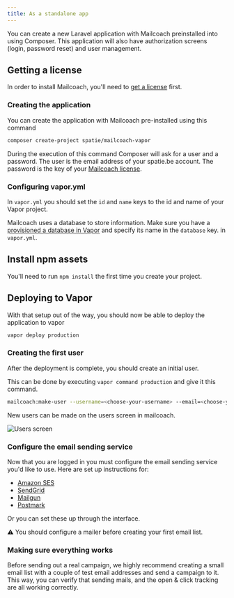 ```yaml
---
title: As a standalone app
---
```


You can create a new Laravel application with Mailcoach preinstalled into using Composer. This application will also have authorization screens (login, password reset) and user management.

## Getting a license

In order to install Mailcoach, you'll need to [get a license](/docs/self-hosted/v6/installation/getting-a-license) first.

### Creating the application

You can create the application with Mailcoach pre-installed using this command

```bash
composer create-project spatie/mailcoach-vapor
```

During the execution of this command Composer will ask for a user and a password. The user is the email address 
of your spatie.be account. The password is the key of your [Mailcoach license](https://spatie.be/products/mailcoach).

### Configuring vapor.yml

In `vapor.yml` you should set the `id` and `name` keys to the id and name of your Vapor project.

Mailcoach uses a database to store information. Make sure you have a [provisioned a database in Vapor](https://docs.vapor.build/1.0/resources/databases.html#creating-databases) and specify its name in the `database` key. in `vapor.yml`.

## Install npm assets

You'll need to run `npm install` the first time you create your project.

## Deploying to Vapor

With that setup out of the way, you should now be able to deploy the application to vapor

```bash
vapor deploy production
```

### Creating the first user

After the deployment is complete, you should create an initial user.

This can be done by executing `vapor command production` and give it this command.

```bash
mailcoach:make-user --username=<choose-your-username> --email=<choose-your-email>  --password=<choose-your-password> 
```

New users can be made on the users screen in mailcoach.

![Users screen](/images/docs/self-hosted/v6/getting-started/users.png)

### Configure the email sending service

Now that you are logged in you must configure the email sending service you'd like to use. Here are set up instructions for:

- [Amazon SES](/docs/self-hosted/v6/configuring-mail-providers/amazon-ses)
- [SendGrid](/docs/self-hosted/v6/configuring-mail-providers/sendgrid)
- [Mailgun](/docs/self-hosted/v6/configuring-mail-providers/mailgun)
- [Postmark](/docs/self-hosted/v6/configuring-mail-providers/postmark)

Or you can set these up through the interface.

⚠️ You should configure a mailer before creating your first email list.

### Making sure everything works

Before sending out a real campaign, we highly recommend creating a small email list with a couple of test email addresses and send a campaign to it. This way, you can verify that sending mails, and the open & click tracking are all working correctly.

